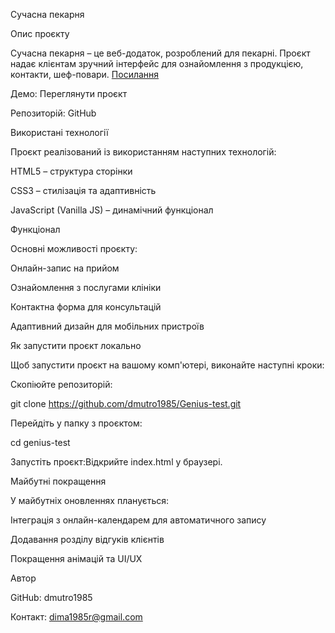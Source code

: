Сучасна пекарня

Опис проєкту

Сучасна пекарня – це веб-додаток, розроблений для пекарні. Проєкт надає клієнтам зручний інтерфейс для ознайомлення з продукцією, контакти, шеф-повари.
[Посилання]([https://Dmutro1985.github.io/genius-homework/genius-homework-4/](https://dmutro1985.github.io/Genius-test/))

Демо: Переглянути проєкт

Репозиторій: GitHub

Використані технології

Проєкт реалізований із використанням наступних технологій:

HTML5 – структура сторінки

CSS3 – стилізація та адаптивність

JavaScript (Vanilla JS) – динамічний функціонал

Функціонал

Основні можливості проєкту:

Онлайн-запис на прийом

Ознайомлення з послугами клініки

Контактна форма для консультацій

Адаптивний дизайн для мобільних пристроїв

Як запустити проєкт локально

Щоб запустити проєкт на вашому комп'ютері, виконайте наступні кроки:

Скопіюйте репозиторій:

git clone https://github.com/dmutro1985/Genius-test.git

Перейдіть у папку з проєктом:

cd genius-test

Запустіть проєкт:Відкрийте index.html у браузері.


Майбутні покращення

У майбутніх оновленнях планується:

Інтеграція з онлайн-календарем для автоматичного запису

Додавання розділу відгуків клієнтів

Покращення анімацій та UI/UX

Автор

GitHub: dmutro1985

Контакт: dima1985r@gmail.com
